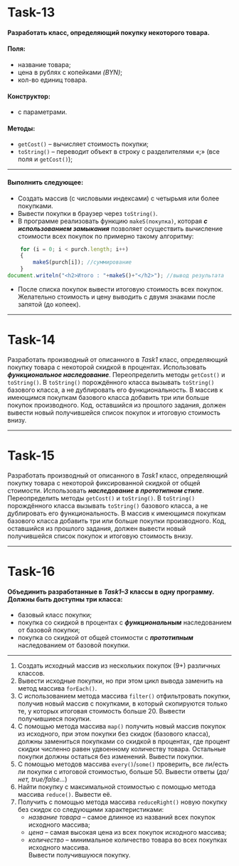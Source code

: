 # Task-13

#### Разработать класс, определяющий покупку некоторого товара.
#### Поля:
* название товара;
* цена в рублях с копейками *(BYN)*;
* кол-во единиц товара.
#### Конструктор:
* с параметрами.
#### Методы:
* `getCost()` – вычисляет стоимость покупки;
* `toString()` – переводит объект в строку с разделителями «;» (все поля и `getCost()`);

***

#### Выполнить следующее:
- Cоздать массив (с числовыми индексами) с четырьмя или более покупками. 
- Вывести покупки в браузер через `toString()`.  
- В программе реализовать функцию `makeS(покупка)`, которая ***с использованием замыкания*** позволяет осуществить вычисление стоимости всех покупок по примерно такому алгоритму:
```JavaScript
    for (i = 0; i < purch.length; i++)
    {
        makeS(purch[i]); //суммирование
    }
document.writeln("<h2>Итого : "+makeS()+"</h2>"); //вывод результата
```
- После списка покупок вывести итоговую стоимость всех покупок. Желательно стоимость и цену выводить с двумя знаками после запятой (до копеек).

***

# Task-14

Разработать производный от описанного в *Task1* класс, определяющий покупку товара с некоторой скидкой в процентах. Использовать ***функциональное наследование***. Переопределить методы `getCost()` и `toString()`. В `toString()` порождённого класса вызывать `toString()` базового класса, а не дублировать его функциональность. В массив к имеющимся покупкам базового класса добавить три или больше покупок производного. Код, оставшийся из прошлого задания, должен вывести новый получившейся список покупок и итоговую стоимость внизу.

***

# Task-15
Разработать производный от описанного в *Task1* класс, определяющий покупку товара с некоторой фиксированной скидкой от общей стоимости. Использовать ***наследование в прототипном стиле***. Переопределить методы `getCost()` и `toString()`. В `toString()` порождённого класса вызывать `toString()` базового класса, а не дублировать его функциональность. В массив к имеющимся покупкам базового класса добавить три или больше покупки производного. Код, оставшийся из прошлого задания, должен вывести новый получившейся список покупок и итоговую стоимость внизу.

***

# Task-16

#### Объединить разработанные в *Task1–3* классы в одну программу. Должны быть доступны три класса: 
- базовый класс покупки;
- покупка со скидкой в процентах с ***функциональным*** наследованием от базовой покупки;
- покупка со скидкой от общей стоимости с ***прототипным*** наследованием от базовой покупки.

***

1. Создать исходный массив из нескольких покупок (9+) различных классов.
2. Вывести исходные покупки, но при этом цикл вывода заменить на метод массива `forEach()`.
3. C использованием метода массива `filter()` отфильтровать покупки, получив новый массив с покупками, в который скопируются только те, у которых итоговая стоимость больше 20. Вывести получившиеся покупки.
4. С помощью метода массива `map()` получить новый массив покупок из исходного, при этом покупки без скидок (базового класса), должны замениться покупками со скидкой в процентах, где процент скидки численно равен удвоенному количеству товара. Остальные покупки должны остаться без изменений. Вывести покупки.
5. С помощью методов массива `every()`/`some()` проверить, все ли/есть ли покупки с итоговой стоимостью, больше 50. Вывести ответы (*да/нет, true/false…*)
6. Найти покупку с максимальной стоимостью с помощью метода массива `reduce()`. Вывести её.
7. Получить с помощью метода массива `reduceRight()` новую покупку без скидок со следующими характеристиками:
    - *название товара* – самое длинное из названий всех покупок исходного массива;
    - *цена* – самая высокая цена из всех покупок исходного массива;
    - *количество* – минимальное количество товара во всех покупках исходного массива.  
    Вывести получившуюся покупку.
